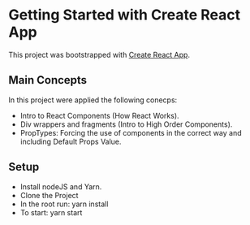 # Getting Started with Create React App

This project was bootstrapped with [Create React App](https://github.com/facebook/create-react-app).

## Main Concepts

In this project were applied the following conecps:
- Intro to React Components (How React Works).
- Div wrappers and fragments (Intro to High Order Components).
- PropTypes: Forcing the use of components in the correct way and including Default Props Value.

## Setup
- Install nodeJS and Yarn.
- Clone the Project
- In the root run: yarn install
- To start: yarn start